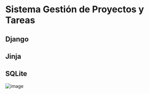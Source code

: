 # Sistema Gestión de Proyectos y Tareas

## Django

## Jinja

## SQLite

![image](https://github.com/VictorOlea/django-projects-tasks/assets/90351946/a4e02b9f-5731-4d01-9dea-ed4e63843feb)
